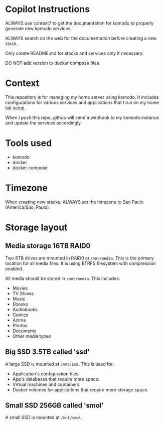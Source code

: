 # Copilot Instructions
ALWAYS use context7 to get the documentation for komodo to properly generate new komodo services.

ALWAYS search on the web for the documentation before creating a new stack.

Only create README.md for stacks and services only if necessary.

DO NOT add version to docker compose files.

# Context
This repository is for managing my home server using komodo. It includes configurations for various services and applications that I run on my home lab setup.

When I push this repo, github will send a webhook to my komodo instance and update the services accordingly.

# Tools used
- komodo
- docker
- docker compose

# Timezone
When creating new stacks, ALWAYS set the timezone to Sao Paulo (America/Sao_Paulo).

# Storage layout

## Media storage 16TB RAID0
Two 8TB drives are mounted in RAID0 at `/mnt/media`. This is the primary location for all media files.
It is using BTRFS filesystem with compression enabled.

All media should be stored in `/mnt/media`. This includes:
- Movies
- TV Shows
- Music
- Ebooks
- Audiobooks
- Comics
- Anime
- Photos
- Documents
- Other media types

## Big SSD 3.5TB called 'ssd'
A large SSD is mounted at `/mnt/ssd`. This is used for:
- Application's configuration files.
- App's databases that require more space.
- Virtual machines and containers.
- Docker volumes for applications that require more storage space.

## Small SSD 256GB called 'smol'
A small SSD is mounted at `/mnt/smol`.